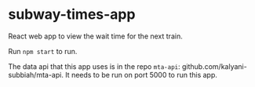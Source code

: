# subway-times-app

React web app to view the wait time for the next train. 

Run `npm start` to run. 

The data api that this app uses is in the repo `mta-api`: github.com/kalyani-subbiah/mta-api. It needs to be run on port 5000 to run this app.  
